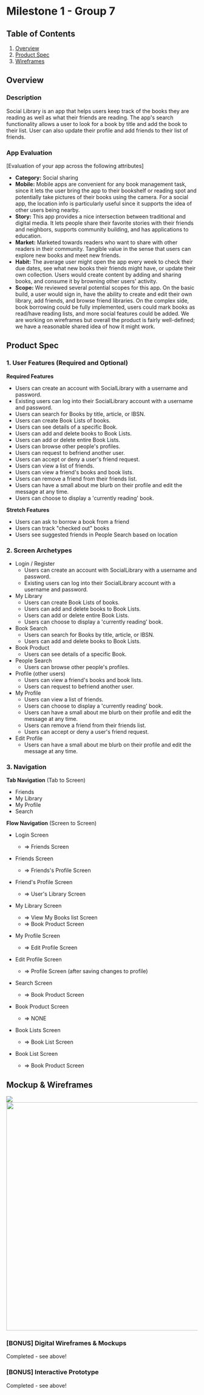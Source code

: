 # Milestone 1 - Group 7
## Table of Contents

1. [Overview](#Overview)
1. [Product Spec](#Product-Spec)
1. [Wireframes](#Wireframes)

## Overview

### Description

Social Library is an app that helps users keep track of the books they are reading as well as what their friends are reading. The app's search functionality allows a user to look for a book by title and add the book to their list. User can also update their profile and add friends to their list of friends. 

### App Evaluation

[Evaluation of your app across the following attributes]
- **Category:** Social sharing
- **Mobile:** Mobile apps are convenient for any book management task, since it lets the user bring the app to their bookshelf or reading spot and potentially take pictures of their books using the camera. For a social app, the location info is particularly useful since it supports the idea of other users being nearby.
- **Story:** This app provides a nice intersection between traditional and digital media. It lets people share their favorite stories with their friends and neighbors, supports community building, and has applications to education.
- **Market:** Marketed towards readers who want to share with other readers in their community. Tangible value in the sense that users can explore new books and meet new friends. 
- **Habit:** The average user might open the app every week to check their due dates, see what new books their friends might have, or update their own collection. Users would create content by adding and sharing books, and consume it by browning other users' activity. 
- **Scope:** We reviewed several potential scopes for this app. On the basic build, a user would sign in, have the ability to create and edit their own library, add friends, and browse friend libraries. On the complex side, book borrowing could be fully implemented, users could mark books as read/have reading lists, and more social features could be added. We are working on wireframes but overall the product is fairly well-defined; we have a reasonable shared idea of how it might work.


## Product Spec

### 1. User Features (Required and Optional)

**Required Features**

* Users can create an account with SocialLibrary with a username and password.
* Existing users can log into their SocialLibrary account with a username and password.
* Users can search for Books by title, article, or IBSN.
* Users can create Book Lists of books.
* Users can see details of a specific Book.
* Users can add and delete books to Book Lists.
* Users can add or delete entire Book Lists.
* Users can browse other people's profiles. 
* Users can request to befriend another user.
* Users can accept or deny a user's friend request.
* Users can view a list of friends.
* Users can view a friend's books and book lists.
* Users can remove a friend from their friends list.
* Users can have a small about me blurb on their profile and edit the message at any time.
* Users can choose to display a 'currently reading' book.

**Stretch Features**

* Users can ask to borrow a book from a friend
* Users can track "checked out" books
* Users see suggested friends in People Search based on location

### 2. Screen Archetypes

- Login / Register
  - Users can create an account with SocialLibrary with a username and password.
  - Existing users can log into their SocialLibrary account with a username and password.
- My Library
  - Users can create Book Lists of books.
  - Users can add and delete books to Book Lists. 
  - Users can add or delete entire Book Lists.
  - Users can choose to display a 'currently reading' book.
- Book Search
  - Users can search for Books by title, article, or IBSN.
  - Users can add and delete books to Book Lists.
- Book Product 
  - Users can see details of a specific Book.
- People Search
  - Users can browse other people's profiles. 
- Profile (other users)
  - Users can view a friend's books and book lists.
  - Users can request to befriend another user.
- My Profile
  - Users can view a list of friends.
  - Users can choose to display a 'currently reading' book.
  - Users can have a small about me blurb on their profile and edit the message at any time.
  - Users can remove a friend from their friends list.
  - Users can accept or deny a user's friend request.
- Edit Profile
  - Users can have a small about me blurb on their profile and edit the message at any time.
### 3. Navigation

**Tab Navigation** (Tab to Screen)

* Friends
* My Library
* My Profile
* Search

**Flow Navigation** (Screen to Screen)

- Login Screen
  - => Friends Screen

- Friends Screen
  - => Friends's Profile Screen

- Friend's Profile Screen
  - => User's Library Screen

- My Library Screen
  - => View My Books list Screen
  - => Book Product Screen

- My Profile Screen
  - => Edit Profile Screen

- Edit Profile Screen
  - => Profile Screen (after saving changes to profile)

- Search Screen
  - => Book Product Screen

- Book Product Screen
  - => NONE

- Book Lists Screen
  - => Book List Screen

- Book List Screen
    - => Book Product Screen


## Mockup & Wireframes

<img src="https://github.com/steelemeg/SocialLibrary/blob/main/interactive_wireframe.gif">

<img src="https://github.com/steelemeg/SocialLibrary/blob/main/book_sm_app_mockup.png" width=600>

### [BONUS] Digital Wireframes & Mockups 
Completed - see above!

### [BONUS] Interactive Prototype
Completed - see above!
